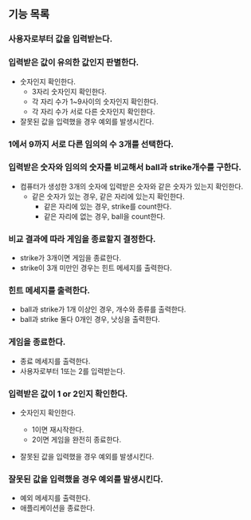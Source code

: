 ## 기능 목록

### 사용자로부터 값을 입력받는다.

### 입력받은 값이 유의한 값인지 판별한다.

- 숫자인지 확인한다.
  - 3자리 숫자인지 확인한다.
  - 각 자리 수가 1~9사이의 숫자인지 확인한다.
  - 각 자리 수가 서로 다른 숫자인지 확인한다.
- 잘못된 값을 입력했을 경우 예외를 발생시킨다.

### 1에서 9까지 서로 다른 임의의 수 3개를 선택한다.

### 입력받은 숫자와 임의의 숫자를 비교해서 ball과 strike개수를 구한다.

- 컴퓨터가 생성한 3개의 숫자에 입력받은 숫자와 같은 숫자가 있는지 확인한다.
  - 같은 숫자가 있는 경우, 같은 자리에 있는지 확인한다.
    - 같은 자리에 있는 경우, strike를 count한다.
    - 같은 자리에 없는 경우, ball을 count한다.

### 비교 결과에 따라 게임을 종료할지 결정한다.

- strike가 3개이면 게임을 종료한다.
- strike이 3개 미만인 경우는 힌트 메세지를 출력한다.

### 힌트 메세지를 출력한다.

- ball과 strike가 1개 이상인 경우, 개수와 종류를 출력한다.
- ball과 strike 둘다 0개인 경우, 낫싱을 출력한다.

### 게임을 종료한다.

- 종료 메세지를 출력한다.
- 사용자로부터 1또는 2를 입력받는다.

### 입력받은 값이 1 or 2인지 확인한다.

- 숫자인지 확인한다.

  - 1이면 재시작한다.
  - 2이면 게임을 완전히 종료한다.

- 잘못된 값을 입력했을 경우 예외를 발생시킨다.

### 잘못된 값을 입력했을 경우 예외를 발생시킨다.

- 예외 메세지를 출력한다.
- 애플리케이션을 종료한다.
